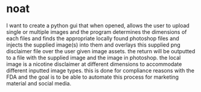 # noat

I want to create a python gui that when opened, allows the user to upload single or multiple images and the program determines the dimensions of each files and finds the appropriate locally found photoshop files and injects the supplied image(s) into them and overlays this supplied png disclaimer file over the user given image assets. the return will be outputted to a file with the supplied image and the image in photoshop. the local image is a nicotine disclaimer at different dimensions to accommodate different inputted image types. this is done for compliance reasons with the FDA and the goal is to be able to automate this process for marketing material and social media.
